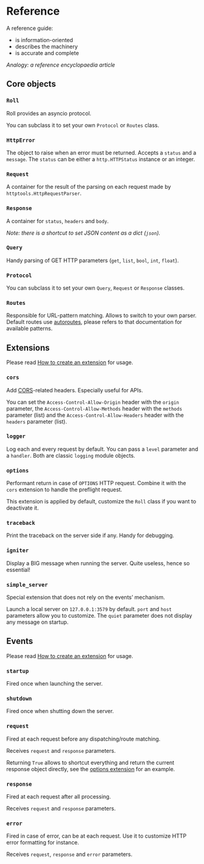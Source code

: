 # Reference

A reference guide:

* is information-oriented
* describes the machinery
* is accurate and complete

*Analogy: a reference encyclopaedia article*

## Core objects

### `Roll`

Roll provides an asyncio protocol.

You can subclass it to set your own `Protocol` or `Routes` class.


### `HttpError`

The object to raise when an error must be returned.
Accepts a `status` and a `message`.
The `status` can be either a `http.HTTPStatus` instance or an integer.


### `Request`

A container for the result of the parsing on each request made by
`httptools.HttpRequestParser`.


### `Response`

A container for `status`, `headers` and `body`.

*Note: there is a shortcut to set JSON content as a dict (`json`).*


### `Query`

Handy parsing of GET HTTP parameters (`get`, `list`, `bool`, `int`,
`float`).


### `Protocol`

You can subclass it to set your own `Query`, `Request` or `Response`
classes.


### `Routes`

Responsible for URL-pattern matching. Allows to switch to your own
parser. Default routes use [autoroutes](https://github.com/pyrates/autoroutes),
please refers to that documentation for available patterns.


## Extensions

Please read
[How to create an extension](how-to-guides.md#how-to-create-an-extension)
for usage.

### `cors`

Add [CORS](https://developer.mozilla.org/en-US/docs/Web/HTTP/Access_control_CORS)-related headers. Especially useful for APIs.

You can set the `Access-Control-Allow-Origin` header with the `origin`
parameter, the `Access-Control-Allow-Methods` header with the
`methods` parameter (list) and the `Access-Control-Allow-Headers` header
with the `headers` parameter (list).


### `logger`

Log each and every request by default. You can pass a `level` parameter
and a `handler`. Both are classic `logging` module objects.


### `options`

Performant return in case of `OPTIONS` HTTP request.
Combine it with the `cors` extension to handle the preflight request.

This extension is applied by default, customize the `Roll` class if you
want to deactivate it.


### `traceback`

Print the traceback on the server side if any. Handy for debugging.


### `igniter`

Display a BIG message when running the server.
Quite useless, hence so essential!


### `simple_server`

Special extension that does not rely on the events’ mechanism.

Launch a local server on `127.0.0.1:3579` by default. `port` and `host`
parameters allow you to customize. The `quiet` parameter does not
display any message on startup.


## Events

Please read
[How to create an extension](how-to-guides.md#how-to-create-an-extension)
for usage.

### `startup`

Fired once when launching the server.


### `shutdown`

Fired once when shutting down the server.


### `request`

Fired at each request before any dispatching/route matching.

Receives `request` and `response` parameters.

Returning `True` allows to shortcut everything and return the current
response object directly, see the [options extension](#extensions) for
an example.


### `response`

Fired at each request after all processing.

Receives `request` and `response` parameters.


### `error`

Fired in case of error, can be at each request.
Use it to customize HTTP error formatting for instance.

Receives `request`, `response` and `error` parameters.
